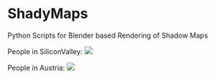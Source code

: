 # ShadyMaps
Python Scripts for Blender based Rendering of Shadow Maps

People in SiliconValley:
![](name-of-giphy.gif)


People in Austria:
![](name-of-giphy.gif)
